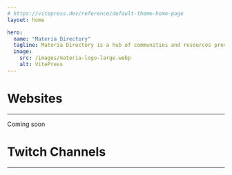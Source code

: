```yaml
---
# https://vitepress.dev/reference/default-theme-home-page
layout: home

hero:
  name: "Materia Directory"
  tagline: Materia Directory is a hub of communities and resources provided by the Materia FF14 Datacenter.
  image:
    src: /images/materia-logo-large.webp
    alt: VitePress
---
```


# Websites <Badge type="warning" text="Work in Progress" />
---
Coming soon


# Twitch Channels <Badge type="warning" text="Work in Progress" />

---

<TwitchList/>